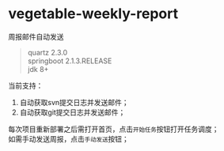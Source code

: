 # vegetable-weekly-report
周报邮件自动发送

>quartz 2.3.0  
springboot 2.1.3.RELEASE  
jdk 8+

当前支持：  
1. 自动获取svn提交日志并发送邮件；  
2. 自动获取git提交日志并发送邮件； 
  
每次项目重新部署之后需打开首页，点击`开始任务`按钮打开任务调度；  
如需手动发送周报，点击`手动发送`按钮；  
